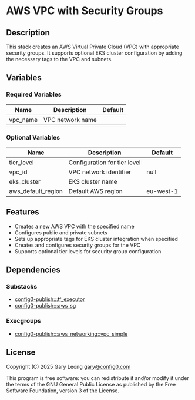 # AWS VPC with Security Groups

## Description
This stack creates an AWS Virtual Private Cloud (VPC) with appropriate security groups. It supports optional EKS cluster configuration by adding the necessary tags to the VPC and subnets.

## Variables

### Required Variables

| Name | Description | Default |
|------|-------------|---------|
| vpc_name | VPC network name | |

### Optional Variables

| Name | Description | Default |
|------|-------------|---------|
| tier_level | Configuration for tier level | |
| vpc_id | VPC network identifier | null |
| eks_cluster | EKS cluster name | |
| aws_default_region | Default AWS region | eu-west-1 |

## Features
- Creates a new AWS VPC with the specified name
- Configures public and private subnets
- Sets up appropriate tags for EKS cluster integration when specified
- Creates and configures security groups for the VPC
- Supports optional tier levels for security group configuration

## Dependencies

### Substacks
- [config0-publish:::tf_executor](https://api-app.config0.com/web_api/v1.0/stacks/config0-publish/tf_executor)
- [config0-publish:::aws_sg](https://api-app.config0.com/web_api/v1.0/stacks/config0-publish/aws_sg)

### Execgroups
- [config0-publish:::aws_networking::vpc_simple](https://api-app.config0.com/web_api/v1.0/exec/groups/config0-publish/aws_networking/vpc_simple)

## License
Copyright (C) 2025 Gary Leong <gary@config0.com>

This program is free software: you can redistribute it and/or modify
it under the terms of the GNU General Public License as published by
the Free Software Foundation, version 3 of the License.























